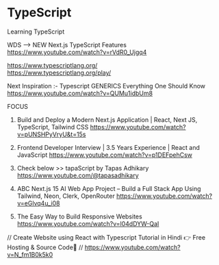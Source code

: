 # TypeScript

Learning TypeScript

WDS --> NEW Next.js TypeScript Features
https://www.youtube.com/watch?v=rVdR0_Ujgq4

https://www.typescriptlang.org/
<br>
https://www.typescriptlang.org/play/

Next Inspiration :-
Typescript GENERICS Everything One Should Know
<br>
https://www.youtube.com/watch?v=QUMu1idbUm8

FOCUS

1. Build and Deploy a Modern Next.js Application | React, Next JS, TypeScript, Tailwind CSS
   https://www.youtube.com/watch?v=pUNSHPyVryU&t=15s

2. Frontend Developer Interview | 3.5 Years Experience | React and JavaScript
   https://www.youtube.com/watch?v=p1DEFpehCsw

3. Check below >> tapaScript by Tapas Adhikary
   https://www.youtube.com/@tapasadhikary

4. ABC
   Next.js 15 AI Web App Project – Build a Full Stack App Using Tailwind, Neon, Clerk, OpenRouter
   https://www.youtube.com/watch?v=eGlvq4u_i08

5. The Easy Way to Build Responsive Websites
   https://www.youtube.com/watch?v=l04dDYW-QaI

// Create Website using React with Typescript Tutorial in Hindi 👉 Free Hosting & Source Code💖
// https://www.youtube.com/watch?v=N_fm1B0k5k0
